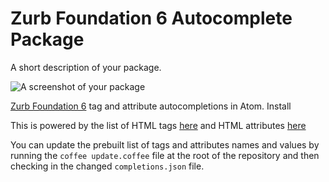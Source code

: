 
# Zurb Foundation 6 Autocomplete Package
A short description of your package.

![A screenshot of your package](https://f.cloud.github.com/assets/69169/2290250/c35d867a-a017-11e3-86be-cd7c5bf3ff9b.gif)

[Zurb Foundation 6](http://foundation.zurb.com/sites) tag and attribute autocompletions in Atom. Install

This is powered by the list of HTML tags [here](https://raw.githubusercontent.com/manolenso/autocomplete-foundation-6/master/sources/HtmlTags.json)
and HTML attributes [here](https://raw.githubusercontent.com/manolenso/autocomplete-foundation-6/master/sources/HtmlAttributes.json)

You can update the prebuilt list of tags and attributes names and values by
running the `coffee update.coffee` file at the root of the repository and then checking in the changed `completions.json` file.

